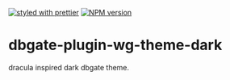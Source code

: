 [![styled with prettier](https://img.shields.io/badge/styled_with-prettier-ff69b4.svg)](https://github.com/prettier/prettier)
[![NPM version](https://img.shields.io/npm/v/dbgate-plugin-wg-theme-dark.svg)](https://www.npmjs.com/package/dbgate-plugin-wg-theme-dark)

# dbgate-plugin-wg-theme-dark

dracula inspired dark dbgate theme.
